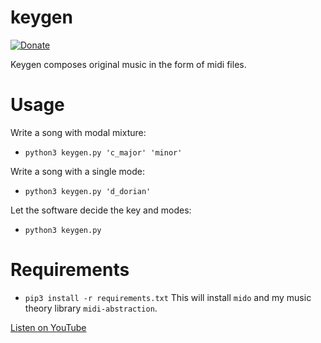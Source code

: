 # keygen 
[![Donate](https://img.shields.io/badge/Donate-PayPal-green.svg)](https://www.paypal.me/cyberrumor)

Keygen composes original music in the form of midi files.

# Usage
Write a song with modal mixture:

- `python3 keygen.py 'c_major' 'minor'`

Write a song with a single mode:

- `python3 keygen.py 'd_dorian'`

Let the software decide the key and modes:

- `python3 keygen.py`


# Requirements
- `pip3 install -r requirements.txt`
This will install `mido` and my music theory library `midi-abstraction`.



[Listen on YouTube](https://www.youtube.com/watch?v=z--FqXawZ2E)

